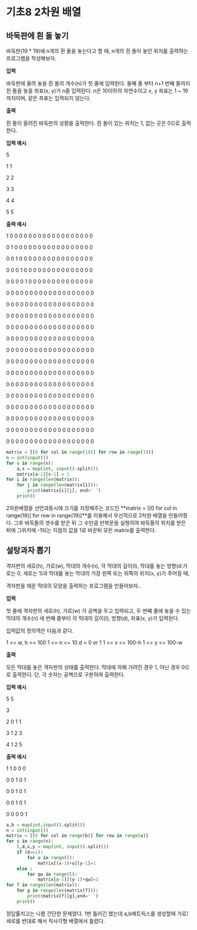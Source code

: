 # 기초8 2차원 배열

## 바둑판에 흰 돌 놓기

바둑판(19 * 19)에 n개의 흰 돌을 놓는다고 할 때,
n개의 흰 돌이 놓인 위치를 출력하는 프로그램을 작성해보자.



**입력**

바둑판에 올려 놓을 흰 돌의 개수(n)가 첫 줄에 입력된다.
둘째 줄 부터 n+1 번째 줄까지 힌 돌을 놓을 좌표(x, y)가 n줄 입력된다.
n은 10이하의 자연수이고 x, y 좌표는 1 ~ 19 까지이며, 같은 좌표는 입력되지 않는다.



**출력**

흰 돌이 올려진 바둑판의 상황을 출력한다.
흰 돌이 있는 위치는 1, 없는 곳은 0으로 출력한다.

**입력 예시**  

5 

1 1 

2 2 

3 3

4 4 

5 5

**출력 예시**

1 0 0 0 0 0 0 0 0 0 0 0 0 0 0 0 0 0 0 

0 1 0 0 0 0 0 0 0 0 0 0 0 0 0 0 0 0 0 

0 0 1 0 0 0 0 0 0 0 0 0 0 0 0 0 0 0 0 

0 0 0 1 0 0 0 0 0 0 0 0 0 0 0 0 0 0 0 

0 0 0 0 1 0 0 0 0 0 0 0 0 0 0 0 0 0 0 

0 0 0 0 0 0 0 0 0 0 0 0 0 0 0 0 0 0 0 

0 0 0 0 0 0 0 0 0 0 0 0 0 0 0 0 0 0 0 

0 0 0 0 0 0 0 0 0 0 0 0 0 0 0 0 0 0 0 

0 0 0 0 0 0 0 0 0 0 0 0 0 0 0 0 0 0 0 

0 0 0 0 0 0 0 0 0 0 0 0 0 0 0 0 0 0 0 

0 0 0 0 0 0 0 0 0 0 0 0 0 0 0 0 0 0 0 

0 0 0 0 0 0 0 0 0 0 0 0 0 0 0 0 0 0 0 

0 0 0 0 0 0 0 0 0 0 0 0 0 0 0 0 0 0 0 

0 0 0 0 0 0 0 0 0 0 0 0 0 0 0 0 0 0 0 

0 0 0 0 0 0 0 0 0 0 0 0 0 0 0 0 0 0 0 

0 0 0 0 0 0 0 0 0 0 0 0 0 0 0 0 0 0 0 

0 0 0 0 0 0 0 0 0 0 0 0 0 0 0 0 0 0 0 

0 0 0 0 0 0 0 0 0 0 0 0 0 0 0 0 0 0 0 

0 0 0 0 0 0 0 0 0 0 0 0 0 0 0 0 0 0 0

```python
matrix = [[0 for col in range(19)] for row in range(19)]
n = int(input())
for s in range(n):
    a,s = map(int, input().split())
    matrix[a-1][s-1] = 1
for i in range(len(matrix)):            
    for j in range(len(matrix[i])):     
        print(matrix[i][j], end=' ')
    print()
```

2차원배열을 선언과동시에 크기를 지정해주는 코드인 **matrix = [[0 for col in range(19)] for row in range(19)]**를 이용해서 우선적으로 2차원 배열을 만들어줬다.  그후 바둑돌의 갯수를 받은 뒤 그 수만큼 반복문을 실행히여 바둑돌의 위치를 받은 뒤에 그위치에 -1되는 지점의 값을 1로 바꾼뒤 모든 matrix를 출력한다.



## 설탕과자 뽑기

격자판의 세로(h), 가로(w), 막대의 개수(n), 각 막대의 길이(l),
막대를 놓는 방향(d:가로는 0, 세로는 1)과
막대를 놓는 막대의 가장 왼쪽 또는 위쪽의 위치(x, y)가 주어질 때,

격자판을 채운 막대의 모양을 출력하는 프로그램을 만들어보자..

**입력**

첫 줄에 격자판의 세로(h), 가로(w) 가 공백을 두고 입력되고,
두 번째 줄에 놓을 수 있는 막대의 개수(n)
세 번째 줄부터 각 막대의 길이(l), 방향(d), 좌표(x, y)가 입력된다.

입력값의 정의역은 다음과 같다.

1 <= w, h <= 100
1 <= n <= 10
d = 0 or 1
1 <= x <= 100-h
1 <= y <= 100-w



**출력**

모든 막대를 놓은 격자판의 상태를 출력한다.
막대에 의해 가려진 경우 1, 아닌 경우 0으로 출력한다.
단, 각 숫자는 공백으로 구분하여 출력한다.



**입력 예시**  

5 5 

3 

2 0 1 1 

3 1 2 3 

4 1 2 5

**출력 예시**

1 1 0 0 0 

0 0 1 0 1

0 0 1 0 1 

0 0 1 0 1 

0 0 0 0 1



```python
a,b = map(int,input().split())
n = int(input())
matrix = [[0 for col in range(b)] for row in range(a)]
for s in range(n):
    l,d,x,y = map(int, input().split())
    if (d==1):
        for u in range(l):
            matrix[(x-1)+u][y-1]=1
    else :
        for qw in range(l):
            matrix[x-1][(y-1)+qw]=1
for f in range(len(matrix)):
    for g in range(len(matrix[f])):
        print(matrix[f][g],end=' ')
    print()
```

정답률치고는 나름 간단한 문제였다. 1번 틀리긴 했는데 a,b매트릭스를 생성할때 가로/세로를 반대로 해서 직사각형 배열에서 틀렸다. 

